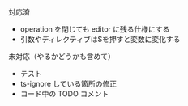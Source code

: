 対応済

- operation を閉じても editor に残る仕様にする
- 引数やディレクティブは$を押すと変数に変化する

未対応（やるかどうかも含めて）

- テスト
- ts-ignore している箇所の修正
- コード中の TODO コメント
